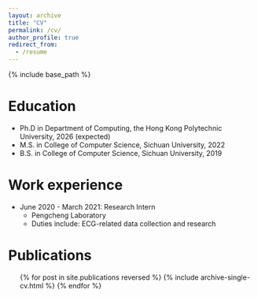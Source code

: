 ```yaml
---
layout: archive
title: "CV"
permalink: /cv/
author_profile: true
redirect_from:
  - /resume
---
```


{% include base_path %}

Education
======
* Ph.D in Department of Computing, the Hong Kong Polytechnic University, 2026 (expected)
* M.S. in College of Computer Science, Sichuan University, 2022
* B.S. in College of Computer Science, Sichuan University, 2019

Work experience
======
* June 2020 - March 2021: Research Intern
  * Pengcheng Laboratory
  * Duties include: ECG-related data collection and research

Publications
======
  <ul>{% for post in site.publications reversed %}
    {% include archive-single-cv.html %}
  {% endfor %}</ul>
  
